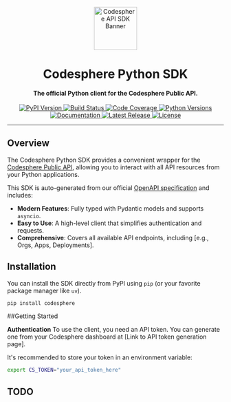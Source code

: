 <p align="center">
  <img src="https://ai.codesphere.com/img/codesphere-logo.png" alt="Codesphere API SDK Banner" width="100">
</p>

<h1 align="center">Codesphere Python SDK</h1>

<p align="center">
  <strong>The official Python client for the Codesphere Public API.</strong>
  <br />
  <br />
  <a href="https://pypi.org/project/codesphere/">
    <img alt="PyPI Version" src="https://img.shields.io/pypi/v/codesphere.svg?style=flat-square&logo=pypi&logoColor=white">
  </a>
  <a href="https://github.com/[your-github-username]/[your-repo-name]/actions/workflows/ci.yml">
    <img alt="Build Status" src="https://img.shields.io/github/actions/workflow/status/datata1/codesphere-python-sdk/ci.yml?branch=main&style=flat-square&logo=githubactions&logoColor=white">
  </a>
  <a href="[LINK_TO_YOUR_CODECOV_REPORT_IF_ANY]">
    <img alt="Code Coverage" src="https://img.shields.io/codecov/c/github/datata1/codesphere-python-sdk.svg?style=flat-square&logo=codecov&logoColor=white">
  </a>
  <a href="https://pypi.org/project/codesphere/">
    <img alt="Python Versions" src="https://img.shields.io/pypi/pyversions/codesphere.svg?style=flat-square&logo=python&logoColor=white">
  </a>
  <a href="[LINK_TO_YOUR_DOCUMENTATION]">
    <img alt="Documentation" src="https://img.shields.io/badge/docs-latest-blue.svg?style=flat-square">
  </a>
  <a href="https://github.com/[your-github-username]/[your-repo-name]/releases/latest">
    <img alt="Latest Release" src="https://img.shields.io/github/v/release/Datata1/codesphere-python-sdk?style=flat-square&logo=github&logoColor=white">
  </a>
  <a href="https://github.com/Datata1/Codesphere-Python-SDK/blob/main/LICENSE">
    <img alt="License" src="https://img.shields.io/pypi/l/codesphere.svg?style=flat-square">
  </a>
</p>

---

## Overview

The Codesphere Python SDK provides a convenient wrapper for the [Codesphere Public API](https://codesphere.com/api/swagger-ui/?ref=codesphere.ghost.io&anonymousId=K9iszev), allowing you to interact with all API resources from your Python applications.

This SDK is auto-generated from our official [OpenAPI specification]([https://github.com/Datata1/Codesphere-Python-SDK/blob/main/openapi.json) and includes:
* **Modern Features**: Fully typed with Pydantic models and supports `asyncio`.
* **Easy to Use**: A high-level client that simplifies authentication and requests.
* **Comprehensive**: Covers all available API endpoints, including [e.g., Orgs, Apps, Deployments].

## Installation

You can install the SDK directly from PyPI using `pip` (or your favorite package manager like `uv`).

```bash
pip install codesphere
```

##Getting Started

**Authentication**
To use the client, you need an API token. You can generate one from your Codesphere dashboard at [Link to API token generation page].

It's recommended to store your token in an environment variable:
```sh
export CS_TOKEN="your_api_token_here"
```

## TODO
